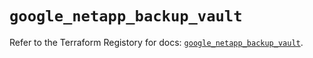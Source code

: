 # `google_netapp_backup_vault`

Refer to the Terraform Registory for docs: [`google_netapp_backup_vault`](https://registry.terraform.io/providers/hashicorp/google/5.21.0/docs/resources/netapp_backup_vault).
